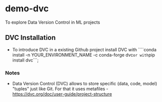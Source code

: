 # demo-dvc
To explore Data Version Control in ML projects


## DVC Installation
* To introduce DVC in a existing Github project install DVC with ````conda install -n YOUR_ENVIRONMENT_NAME -c conda-forge dvc``` or with ```pip install dvc```;

### Notes
* Data Version Control (DVC) allows to store specific (data, code, model) "tuples" just like Git. For that it uses metafiles - https://dvc.org/doc/user-guide/project-structure
